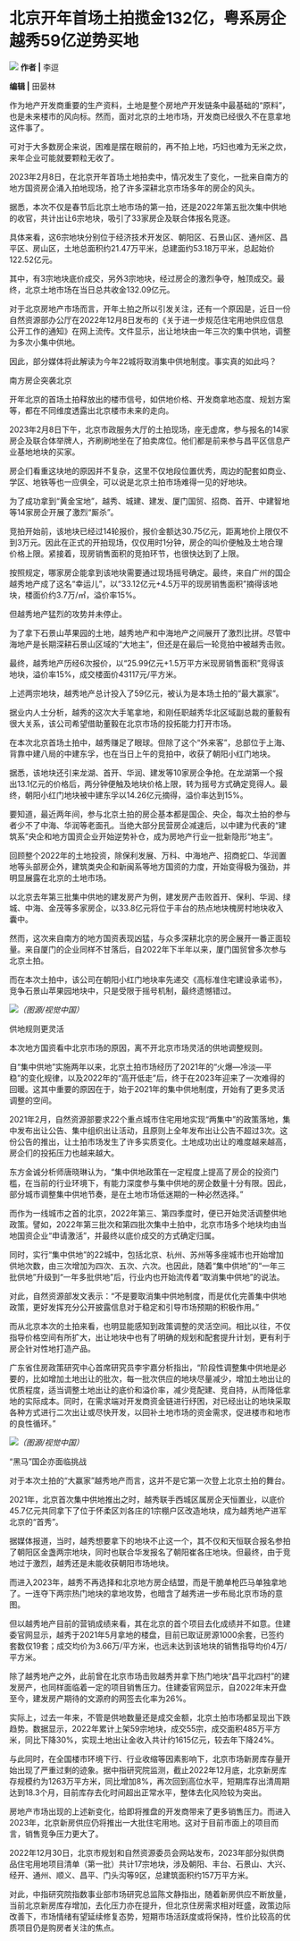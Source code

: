 # 北京开年首场土拍揽金132亿，粤系房企越秀59亿逆势买地

![](https://inews.gtimg.com/news_bt/O915C91uVJqqcRS-l2QAvQc1EcGt7MgLxoMWmK6-fl_cQAA/1000)
**作者 |** 李逗

**编辑 |** 田晏林

作为地产开发商重要的生产资料，土地是整个房地产开发链条中最基础的“原料”，也是未来楼市的风向标。然而，面对北京的土地市场，开发商已经很久不在意拿地这件事了。

可对于大多数房企来说，困难是摆在眼前的，再不拍上地，巧妇也难为无米之炊，来年企业可能就要颗粒无收了。

2023年2月8日，在北京开年首场土地拍卖中，情况发生了变化，一批来自南方的地方国资房企涌入拍地现场，抢了许多深耕北京市场多年的房企的风头。

据悉，本次不仅是春节后北京土地市场的第一拍，还是2022年第五批次集中供地的收官，共计出让6宗地块，吸引了33家房企及联合体报名竞逐。

具体来看，这6宗地块分别位于经济技术开发区、朝阳区、石景山区、通州区、昌平区、房山区，土地总面积约21.47万平米，总建面约53.18万平米，总起始价122.52亿元。

其中，有3宗地块底价成交，另外3宗地块，经过房企的激烈争夺，触顶成交。最终，北京土地市场在当日总共收金132.09亿元。

对于北京房地产市场而言，开年土拍之所以引发关注，还有一个原因是，近日一份自然资源部办公厅在2022年12月8日发布的《关于进一步规范住宅用地供应信息公开工作的通知》在网上流传。文件显示，出让地块由一年三次的集中供地，调整为多次小集中供地。

因此，部分媒体将此解读为今年22城将取消集中供地制度。事实真的如此吗？

南方房企突袭北京

开年北京的首场土拍释放出的楼市信号，如供地价格、开发商拿地态度、规划方案等，都在不同维度透露出北京楼市未来的走向。

2023年2月8日下午，北京市政服务大厅的土拍现场，座无虚席，参与报名的14家房企及联合体举牌人，齐刷刷地坐在了拍卖席位。他们都是前来参与昌平区信息产业基地地块的买家。

房企们看重这块地的原因并不复杂，这里不仅地段位置优秀，周边的配套如商业、学区、地铁等也一应俱全，可以说是北京土拍市场难得一见的好地块。

为了成功拿到“黄金宝地”，越秀、城建、建发、厦门国贸、招商、首开、中建智地等14家房企开展了激烈“厮杀”。

竞拍开始前，该地块已经过14轮报价，报价金额达30.75亿元，距离地价上限仅不到3万元。因此在正式的开拍现场，仅仅用时1分钟，房企的叫价便触及土地合理价格上限。紧接着，现房销售面积的竞拍环节，也很快达到了上限。

按照规定，哪家房企能拿到该地块需要通过现场摇号确定。最终，来自广州的国企越秀地产成了这名“幸运儿”，以“33.12亿元+4.5万平的现房销售面积”摘得该地块，楼面价约3.7万/㎡，溢价率15%。

但越秀地产猛烈的攻势并未停止。

为了拿下石景山苹果园的土地，越秀地产和中海地产之间展开了激烈比拼。尽管中海地产是长期深耕石景山区域的“大地主”，但还是在最后一轮竞拍中被越秀击败。

最终，越秀地产历经6次报价，以“25.99亿元+1.5万平方米现房销售面积”竞得该地块，溢价率15%，成交楼面价43117元/平方米。

上述两宗地块，越秀地产总计投入了59亿元，被认为是本场土拍的“最大赢家”。

据业内人士分析，越秀的这次大手笔拿地，和刚任职越秀华北区域副总裁的董毅有很大关系，该公司希望借助董毅在北京市场的投拓能力打开市场。

在本次北京首场土拍中，越秀赚足了眼球。但除了这个“外来客”，总部位于上海、背靠中建八局的中建东孚，也在当日上午的竞拍中，收获了朝阳小红门地块。

据悉，该地块还引来龙湖、首开、华润、建发等10家房企争抢。在龙湖第一个报出13.1亿元的价格后，两分钟便触及地块价格上限，转为摇号方式确定竞得人。最终，朝阳小红门地块被中建东孚以14.26亿元摘得，溢价率达到15%。

要知道，最近两年间，参与北京土拍的房企基本都是国企、央企，每次土拍的参与者少不了中海、华润等老面孔。当绝大部分民营房企减速后，以中建为代表的“建筑系”央企和地方国资企业开始逆势补仓，成为房地产行业一批新隐形“地主”。

回顾整个2022年的土地投资，除保利发展、万科、中海地产、招商蛇口、华润置地等头部房企外，建筑类央企和新闽系等地方国资的力度，开始变得极为强劲，并明显展露在北京的土地市场。

以北京去年第三批集中供地的建发房产为例，建发房产击败首开、保利、华润、绿城、中海、金茂等多家房企，以33.8亿元将位于丰台的热点地块槐房村地块收入囊中。

然而，这次来自南方的地方国资表现凶猛，与众多深耕北京的房企展开一番正面较量。来自厦门的企业同样不甘落后，自2022年下半年以来，厦门国贸曾多次参与北京土拍。

而在本次土拍中，该公司在朝阳小红门地块率先递交《高标准住宅建设承诺书》，竞争石景山苹果园地块中，只是受限于摇号机制，最终遗憾错过。

![](https://inews.gtimg.com/news_bt/OocDHUsw6dgaAK2bOkr4LAwNoRY5PunxgmsmOHgi0p5RwAA/1000)_（图源/视觉中国）_

供地规则更灵活

本次地方国资看中北京市场的原因，离不开北京市场灵活的供地调整规则。

自“集中供地”实施两年以来，北京土拍市场经历了2021年的“火爆—冷淡—平稳”的变化规律，以及2022年的“高开低走”后，终于在2023年迎来了一次难得的回暖。这其中重要的原因在于，始于2021年的集中供地制度，开始有了更多灵活调整的空间。

2021年2月，自然资源部要求22个重点城市住宅用地实现“两集中”的政策落地，集中发布出让公告、集中组织出让活动，且原则上全年发布出让公告不超过3次。这份公告的推出，让土拍市场发生了许多实质变化。土地成功出让的难度越来越高，房企们的投拓压力也越来越大。

东方金诚分析师唐晓琳认为，“集中供地政策在一定程度上提高了房企的投资门槛，在当前的行业环境下，有能力深度参与集中供地的房企数量十分有限。因此，部分城市调整集中供地节奏，是在土地市场低迷期的一种必然选择。”

而作为一线城市之首的北京，2022年第三、第四季度时，便已开始灵活调整供地政策。譬如，2022年第三批次和第四批次集中土拍中，北京市场多个地块均由当地国资企业“申请激活”，并最终以底价成交的方式确定归属。

同时，实行“集中供地”的22城中，包括北京、杭州、苏州等多座城市也开始增加供地次数，由三次增加为四次、五次、六次。也因此，随着“集中供地”的“一年三批供地”升级到“一年多批供地”后，行业内也开始流传着“取消集中供地”的说法。

对此，自然资源部发文表示：“不是要取消集中供地制度，而是优化完善集中供地政策，更好发挥充分公开披露信息对于稳定和引导市场预期的积极作用。”

而从北京本次的土拍来看，也明显能感知到政策调整的灵活空间。相比以往，不仅指导价格空间有所扩大，出让地块中也有了明确的规划和配套提升计划，更有利于房企针对性地打造产品。

广东省住房政策研究中心首席研究员李宇嘉分析指出，“阶段性调整集中供地是必要的，比如增加土地出让的批次，每一批次供应的地块尽量减少，增加土地出让的优质程度，适当调整土地出让的底价和溢价率，减少竞配建、竞自持，从而降低拿地的实际成本。同时，在需求端对开发商资金链进行纾困，对已经出让的地块采取各种方式进行二次出让或尽快开发，以回补土地市场的资金需求，促进楼市和地市的良性循环。”

![](https://inews.gtimg.com/news_bt/O-HKDdlepCdnFsnNhD_QyMasbO4U5q2SKpoqFyniCibpEAA/1000)_（图源/视觉中国）_

“黑马”国企亦面临挑战

对于本次土拍的“大赢家”越秀地产而言，这并不是它第一次登上北京土拍的舞台。

2021年，北京首次集中供地推出之时，越秀联手西城区属房企天恒置业，以底价45.7亿元共同拿下了位于怀柔区刘各庄的1宗棚户区改造地块，成为越秀地产进军北京的“首秀”。

据媒体报道，当时，越秀想要拿下的地块不止这一个，其不仅和天恒联合报名参拍了朝阳区金盏两宗地块，同时也联合华发报名了朝阳崔各庄地块。但最终，由于竞地过于激烈，越秀还是未能收获朝阳市场地块。

而进入2023年，越秀不再选择和北京地方房企结盟，而是干脆单枪匹马单独拿地了。一连夺下两宗热门地块的拿地攻势，也暗含了越秀进一步布局北京市场的意图。

但以越秀地产目前的营销成绩来看，其在北京的首个项目去化成绩并不如意。住建委官网显示，越秀于2021年5月拿地的楼盘，目前已取证房源1000余套，已签约套数仅19套；成交均价为3.66万/平方米，也远未达到该地块的销售指导均价4万/平方米。

除了越秀地产之外，此前曾在北京市场击败越秀并拿下热门地块“昌平北四村”的建发房产，也同样面临着一定的项目销售压力。住建委官网显示，自2022年末开盘至今，建发房产期待的文源府的网签去化率为26%。

实际上，过去一年来，不管是供地数量还是成交金额，北京土拍市场都呈现出下跌趋势。数据显示，2022年累计上架59宗地块，成交55宗，成交面积485万平方米，同比下降30%，实现土地出让金收入共计约1615亿元，较去年下降24%。

与此同时，在全国楼市环境下行、行业收缩等因素影响下，北京市场新房库存量开始出现了严重过剩的迹象。据中指研究院监测，截止2022年12月底，北京新房库存规模约为1263万平方米，同比增加8%，再次回到高位水平，短期库存出清周期达到18.3个月，目前库存去化时间超出正常水平，整体去化风险较为突出。

房地产市场出现的上述新变化，给即将推盘的开发商带来了更多销售压力。而进入2023年，北京新房供应仍将推出一大批住宅用地。这对于目前市面上的项目而言，销售竞争压力更大了。

2022年12月30日，北京市规划和自然资源委员会网站发布，2023年部分拟供商品住宅用地项目清单（第一批）共计17宗地块，涉及朝阳、丰台、石景山、大兴、经开、通州、顺义、昌平、门头沟等9区，总建筑面积约157万平方米。

对此，中指研究院指数事业部市场研究总监陈文静指出，随着新房供应不断放量，当前北京新房库存增加，去化压力亦在提升，但北京住房需求相对旺盛，政策边际改善下，市场情绪有望延续修复态势，短期市场活跃度或将保持，性价比较高的优质项目仍是购房者关注的焦点。

